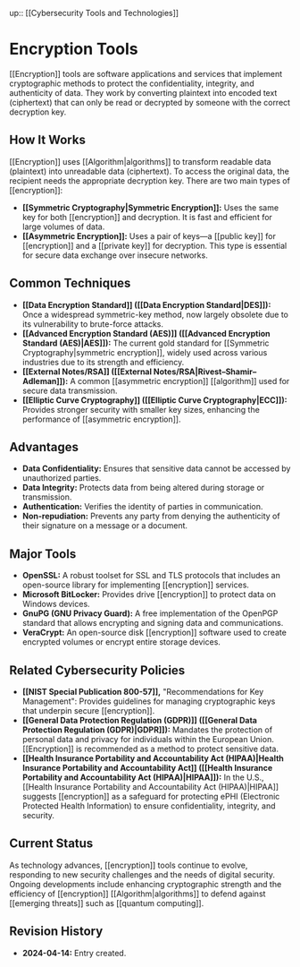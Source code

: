 up:: [[Cybersecurity Tools and Technologies]]
# Encryption Tools

[[Encryption]] tools are software applications and services that implement cryptographic methods to protect the confidentiality, integrity, and authenticity of data. They work by converting plaintext into encoded text (ciphertext) that can only be read or decrypted by someone with the correct decryption key.

## How It Works

[[Encryption]] uses [[Algorithm|algorithms]] to transform readable data (plaintext) into unreadable data (ciphertext). To access the original data, the recipient needs the appropriate decryption key. There are two main types of [[encryption]]:

- **[[Symmetric Cryptography|Symmetric Encryption]]:** Uses the same key for both [[encryption]] and decryption. It is fast and efficient for large volumes of data.
- **[[Asymmetric Encryption]]:** Uses a pair of keys—a [[public key]] for [[encryption]] and a [[private key]] for decryption. This type is essential for secure data exchange over insecure networks.

## Common Techniques

- **[[Data Encryption Standard]] ([[Data Encryption Standard|DES]]):** Once a widespread symmetric-key method, now largely obsolete due to its vulnerability to brute-force attacks.
- **[[Advanced Encryption Standard (AES)]] ([[Advanced Encryption Standard (AES)|AES]]):** The current gold standard for [[Symmetric Cryptography|symmetric encryption]], widely used across various industries due to its strength and efficiency.
- **[[External Notes/RSA]] ([[External Notes/RSA|Rivest–Shamir–Adleman]]):** A common [[asymmetric encryption]] [[algorithm]] used for secure data transmission.
- **[[Elliptic Curve Cryptography]] ([[Elliptic Curve Cryptography|ECC]]):** Provides stronger security with smaller key sizes, enhancing the performance of [[asymmetric encryption]].

## Advantages

- **Data Confidentiality:** Ensures that sensitive data cannot be accessed by unauthorized parties.
- **Data Integrity:** Protects data from being altered during storage or transmission.
- **Authentication:** Verifies the identity of parties in communication.
- **Non-repudiation:** Prevents any party from denying the authenticity of their signature on a message or a document.

## Major Tools

- **OpenSSL:** A robust toolset for SSL and TLS protocols that includes an open-source library for implementing [[encryption]] services.
- **Microsoft BitLocker:** Provides drive [[encryption]] to protect data on Windows devices.
- **GnuPG (GNU Privacy Guard):** A free implementation of the OpenPGP standard that allows encrypting and signing data and communications.
- **VeraCrypt:** An open-source disk [[encryption]] software used to create encrypted volumes or encrypt entire storage devices.

## Related Cybersecurity Policies

- **[[NIST Special Publication 800-57]],** "Recommendations for Key Management": Provides guidelines for managing cryptographic keys that underpin secure [[encryption]].
- **[[General Data Protection Regulation (GDPR)]] ([[General Data Protection Regulation (GDPR)|GDPR]]):** Mandates the protection of personal data and privacy for individuals within the European Union. [[Encryption]] is recommended as a method to protect sensitive data.
- **[[Health Insurance Portability and Accountability Act (HIPAA)|Health Insurance Portability and Accountability Act]] ([[Health Insurance Portability and Accountability Act (HIPAA)|HIPAA]]):** In the U.S., [[Health Insurance Portability and Accountability Act (HIPAA)|HIPAA]] suggests [[encryption]] as a safeguard for protecting ePHI (Electronic Protected Health Information) to ensure confidentiality, integrity, and security.

## Current Status

As technology advances, [[encryption]] tools continue to evolve, responding to new security challenges and the needs of digital security. Ongoing developments include enhancing cryptographic strength and the efficiency of [[encryption]] [[Algorithm|algorithms]] to defend against [[emerging threats]] such as [[quantum computing]].

## Revision History

- **2024-04-14:** Entry created.